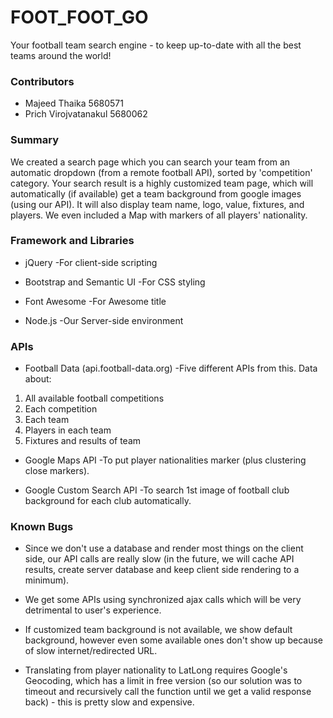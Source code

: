 # FOOT_FOOT_GO #

Your football team search engine - to keep up-to-date with all the best teams around the world!

### Contributors ###

* Majeed Thaika 5680571
* Prich Virojvatanakul 5680062

### Summary ###

We created a search page which you can search your team from an automatic dropdown (from a remote football API), sorted by 'competition' category. Your search result is a highly customized team page, which will automatically (if available) get a team background from google images (using our API). It will also display team name, logo, value, fixtures, and players. We even included a Map with markers of all players' nationality.

### Framework and Libraries ###

* jQuery
-For client-side scripting

* Bootstrap and Semantic UI
-For CSS styling

* Font Awesome
-For Awesome title

* Node.js
-Our Server-side environment

### APIs ###

* Football Data (api.football-data.org)
-Five different APIs from this. Data about:
1. All available football competitions
2. Each competition
3. Each team
4. Players in each team
5. Fixtures and results of team

* Google Maps API
-To put player nationalities marker (plus clustering close markers).

* Google Custom Search API
-To search 1st image of football club background for each club automatically.

### Known Bugs ###

* Since we don't use a database and render most things on the client side, our API calls are really slow (in the future, we will cache API results, create server database and keep client side rendering to a minimum).

* We get some APIs using synchronized ajax calls which will be very detrimental to user's experience.

* If customized team background is not available, we show default background, however even some available ones don't show up because of slow internet/redirected URL.

* Translating from player nationality to LatLong requires Google's Geocoding, which has a limit in free version (so our solution was to timeout and recursively call the function until we get a valid response back) - this is pretty slow and expensive.